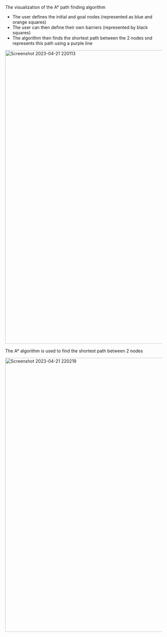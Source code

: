 The visualization of the A* path finding algorithm 

- The user defines the initial and goal nodes (represented as blue and orange squares)
- The user can then define their own barriers (represented by black squares)
- The algorithm then finds the shortest path between the 2 nodes snd represents this path using a purple line

<img width="944" alt="Screenshot 2023-04-21 220113" src="https://user-images.githubusercontent.com/85259364/233725254-647a7db2-d5b8-4765-9584-bc479e26e380.png">

The A* algorithm is used to find the shortest path between 2 nodes 

<img width="881" alt="Screenshot 2023-04-21 220219" src="https://user-images.githubusercontent.com/85259364/233725480-597fe8b3-8214-4c69-a1b9-42f198f6291e.png">

